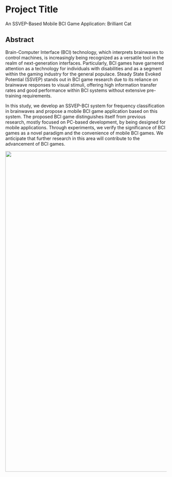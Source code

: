 # Project Title

An SSVEP-Based Mobile BCI Game Application: Brilliant Cat

## Abstract

Brain-Computer Interface (BCI) technology, which interprets brainwaves to control machines, is increasingly being recognized as a versatile tool in the realm of next-generation interfaces. Particularly, BCI games have garnered attention as a technology for individuals with disabilities and as a segment within the gaming industry for the general populace. Steady State Evoked Potential (SSVEP) stands out in BCI game research due to its reliance on brainwave responses to visual stimuli, offering high information transfer rates and good performance within BCI systems without extensive pre-training requirements.

In this study, we develop an SSVEP-BCI system for frequency classification in brainwaves and propose a mobile BCI game application based on this system. The proposed BCI game distinguishes itself from previous research, mostly focused on PC-based development, by being designed for mobile applications. Through experiments, we verify the significance of BCI games as a novel paradigm and the convenience of mobile BCI games. We anticipate that further research in this area will contribute to the advancement of BCI games.


<p align="center"><img src="https://github.com/woneunji/BrilliantCat/assets/78136893/4c8ef4f0-565a-45de-8694-c8221a95feb3", width="1000px"></p>
